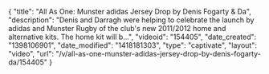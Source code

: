 {
    "title": "All As One: Munster adidas Jersey Drop by Denis Fogarty & Da",
    "description": "Denis and Darragh were helping to celebrate the launch by adidas and Munster Rugby of the club's new 2011\/2012 home and alternative kits. The home kit will b...",
    "videoid": "154405",
    "date_created": "1398106901",
    "date_modified": "1418181303",
    "type": "captivate",
    "layout": "video",
    "url": "\/v\/all-as-one-munster-adidas-jersey-drop-by-denis-fogarty-da\/154405"
}